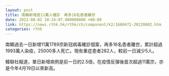 ```yaml
---
layout: post
title: 南韓新增逾11萬人確診　再多16名患者離世
date: 2022-08-02 10:24:07.000000000 +08:00
link: https://news.rthk.hk/rthk/ch/component/k2/1660472-20220802.htm
categories: rthk
---
```


南韓過去一日新增11萬1789宗新冠病毒確診個案，再多16名患者離世，累計超過1993萬人染疫，25000多人死亡。現有重症患者282人，較前一日減少5人。

韓聯社報道，單日新增病例是前一日的2.5倍，在疫情反彈後首次超過11萬宗，亦是今年4月19日以來新高。
